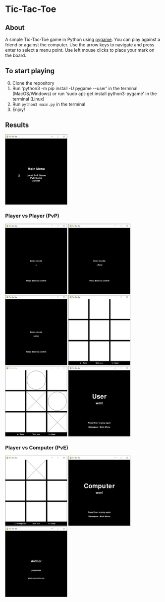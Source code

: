 # Tic-Tac-Toe
## About
A simple Tic-Tac-Toe game in Python using [pygame](https://www.pygame.org/wiki/GettingStarted). You can play against a friend or against the computer.
Use the arrow keys to navigate and press enter to select a menu point. Use left mouse clicks to place your mark on the board.

## To start playing
0. Clone the repository
1. Run 'python3 -m pip install -U pygame --user' in the terminal (MacOS/Windows) or run 'sudo apt-get install python3-pygame' in the terminal (Linux)
2. Run `python3 main.py` in the terminal
3. Enjoy!

## Results
<img src="/results/1.JPG" width="200">

### Player vs Player (PvP)
<img src="/results/2.JPG" width="200">
<img src="/results/3.JPG" width="200">
<img src="/results/4.JPG" width="200">
<img src="/results/5.JPG" width="200">
<img src="/results/6.JPG" width="200">
<img src="/results/7.JPG" width="200">

### Player vs Computer (PvE)
<img src="/results/8.JPG" width="200">
<img src="/results/9.JPG" width="200">

<img src="/results/10.JPG" width="200">
